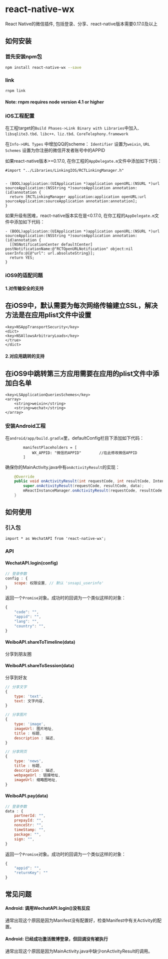 # react-native-wx

React Native的微信插件, 包括登录、分享、react-native版本需要0.17.0及以上
## 如何安装

### 首先安装npm包

```bash
npm install react-native-wx --save
```

### link
```bash
rnpm link
```

#### Note: rnpm requires node version 4.1 or higher


### iOS工程配置

在工程target的`Build Phases->Link Binary with Libraries`中加入`、libsqlite3.tbd、libc++、liz.tbd、CoreTelephony.framework`


在`Info->URL Types` 中增加QQ的scheme： `Identifier` 设置为`weixin`, `URL Schemes` 设置为你注册的微信开发者账号中的APPID

如果react-native版本>=0.17.0, 在你工程的`AppDelegate.m`文件中添加如下代码：

```
#import "../Libraries/LinkingIOS/RCTLinkingManager.h"


- (BOOL)application:(UIApplication *)application openURL:(NSURL *)url sourceApplication:(NSString *)sourceApplication annotation:(id)annotation {
  return [RCTLinkingManager application:application openURL:url sourceApplication:sourceApplication annotation:annotation];
}

```

如果升级有困难，react-native版本实在是<0.17.0, 在你工程的`AppDelegate.m`文件中添加如下代码：

```
- (BOOL)application:(UIApplication *)application openURL:(NSURL *)url sourceApplication:(NSString *)sourceApplication annotation:(id)annotation {
  [[NSNotificationCenter defaultCenter] postNotificationName:@"RCTOpenURLNotification" object:nil userInfo:@{@"url": url.absoluteString}];
  return YES;
}

```


### iOS9的适配问题

#### 1.对传输安全的支持
在iOS9中，默认需要为每次网络传输建立SSL，解决方法是在应用plist文件中设置
-
	<key>NSAppTransportSecurity</key>
	<dict>
	<key>NSAllowsArbitraryLoads</key>
	</true>
	</dict>

#### 2.对应用跳转的支持
在iOS9中跳转第三方应用需要在应用的plist文件中添加白名单
-
	<key>LSApplicationQueriesSchemes</key>
	<array>
		<string>weixin</string>
		<string>wechat</string>
	</array>
	


### 安装Android工程

在`android/app/build.gradle`里，defaultConfig栏目下添加如下代码：

```
		manifestPlaceholders = [
            WX_APPID: "微信的APPID"		//在此修改微信APPID
        ]
```


确保你的MainActivity.java中有`onActivityResult`的实现：

```java
    @Override
    public void onActivityResult(int requestCode, int resultCode, Intent data){
        super.onActivityResult(requestCode, resultCode, data);
        mReactInstanceManager.onActivityResult(requestCode, resultCode, data);
    }
```

## 如何使用

### 引入包

```
import * as WechatAPI from 'react-native-wx';
```

### API

#### WechatAPI.login(config)

```javascript
// 登录参数 
config : {	
	scope: 权限设置, // 默认 'snsapi_userinfo'
}
```

返回一个`Promise`对象。成功时的回调为一个类似这样的对象：

```javascript
{
	"code": "",
	"appid": "",
	"lang": "",
	"country": "",
}
```

#### WeiboAPI.shareToTimeline(data)
分享到朋友圈
#### WeiboAPI.shareToSession(data)
分享到好友

```javascript
// 分享文字
{	
	type: 'text', 
	text: 文字内容,
}
```

```javascript
// 分享图片
{	
	type: 'image',
	imageUrl: 图片地址,
	title : 标题,
	description : 描述,
}
```

```javascript
// 分享网页
{	
	type: 'news',
	title : 标题,
	description : 描述,	
	webpageUrl : 链接地址,
	imageUrl: 缩略图地址,
}
```

#### WeiboAPI.pay(data)
```javascript
// 登录参数 
data : {	
	partnerId: "",
	prepayId: "",
	nonceStr: "",
	timeStamp: "",
	package: "",
	sign: "",
}
```

返回一个`Promise`对象。成功时的回调为一个类似这样的对象：

```javascript
{
	"appid": "",
	"returnKey": ""
}
```

## 常见问题

#### Android: 调用WechatAPI.login()没有反应

通常出现这个原因是因为Manifest没有配置好，检查Manifest中有关Activity的配置。

#### Android: 已经成功激活微博登录，但回调没有被执行

通常出现这个原因是因为MainActivity.java中缺少onActivityResult的调用。
